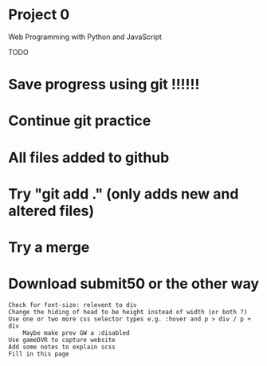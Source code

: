 # Project 0

Web Programming with Python and JavaScript


TODO

#   Save progress using git !!!!!!
#       Continue git practice
#       All files added to github
#           Try "git add ." (only adds new and altered files)
#           Try a merge
#           Download submit50 or the other way
    Check for font-size: relevent to div
    Change the hiding of head to be height instead of width (or both ?)
    Use one or two more css selector types e.g. :hover and p > div / p + div
        Maybe make prev GW a :disabled
    Use gameDVR to capture website
    Add some notes to explain scss
    Fill in this page
